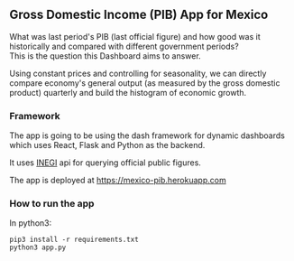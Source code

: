 ## Gross Domestic Income (PIB) App for Mexico
What was last period's PIB (last official figure) and how good was it historically and compared with different government periods?  
This is the question this Dashboard aims to answer.

Using constant prices and controlling for seasonality, we can directly compare economy's general output (as measured by the gross domestic product) quarterly and build the histogram of economic growth.

### Framework
The app is going to be using the dash framework for dynamic dashboards which uses React, Flask and Python as the backend.

It uses [INEGI](https://www.inegi.org.mx/) api for querying official public figures. 

The app is deployed at https://mexico-pib.herokuapp.com

### How to run the app
In python3:  
```
pip3 install -r requirements.txt
python3 app.py
```


